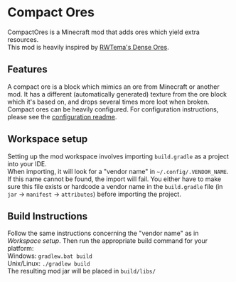 # Compact Ores
CompactOres is a Minecraft mod that adds ores which yield extra resources.  
This mod is heavily inspired by [RWTema's Dense Ores](https://www.curseforge.com/minecraft/mc-mods/dense-ores).
## Features
A compact ore is a block which mimics an ore from Minecraft or another mod. It has a different (automatically generated) texture from the ore block which it's based on, and drops several times more loot when broken.  
Compact ores can be heavily configured. For configuration instructions, please see the [configuration readme](src/main/resources/assets/compactores/default_config/config_readme.txt).
## Workspace setup
Setting up the mod workspace involves importing `build.gradle` as a project into your IDE.  
When importing, it will look for a "vendor name" in `~/.config/.VENDOR_NAME`. If this name cannot be found, the import
will fail. You either have to make sure this file exists or hardcode a vendor name in the `build.gradle` file (in `jar`
→ `manifest` → `attributes`) before importing the project.
## Build Instructions
Follow the same instructions concerning the "vendor name" as in _Workspace setup_. Then run the appropriate build
command for your platform:  
Windows: `gradlew.bat build`  
Unix/Linux: `./gradlew build`  
The resulting mod jar will be placed in `build/libs/`
